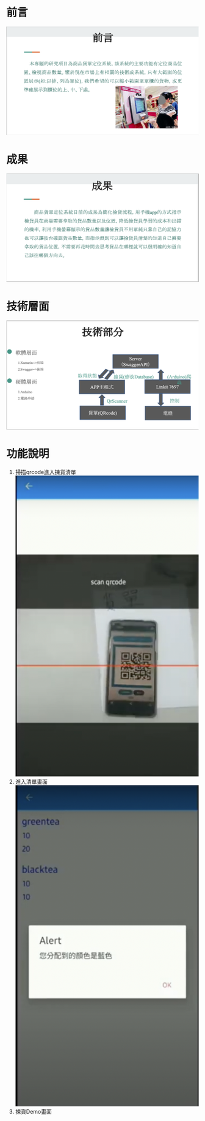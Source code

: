 # 前言
![image](./img/1.png)
# 成果
![image](./img/2.png)
# 技術層面
![image](./img/3.png)
# 功能說明
1. 掃描qrcode進入揀貨清單
![image](./img/4.png)
2. 進入清單畫面
![image](./img/5.png)
3. 揀貨Demo畫面

